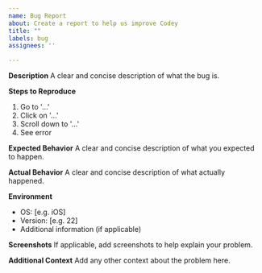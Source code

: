 ```yaml
---
name: Bug Report
about: Create a report to help us improve Codey
title: ""
labels: bug
assignees: ''

---
```


**Description** 
A clear and concise description of what the bug is.

**Steps to Reproduce** 
1. Go to '...' 
2. Click on '...' 
3. Scroll down to '...' 
4. See error

**Expected Behavior** 
A clear and concise description of what you expected to happen.

**Actual Behavior** 
A clear and concise description of what actually happened.

**Environment** 
- OS: [e.g. iOS]
- Version: [e.g. 22]
- Additional information (if applicable)

**Screenshots** 
If applicable, add screenshots to help explain your problem.

**Additional Context** 
Add any other context about the problem here.